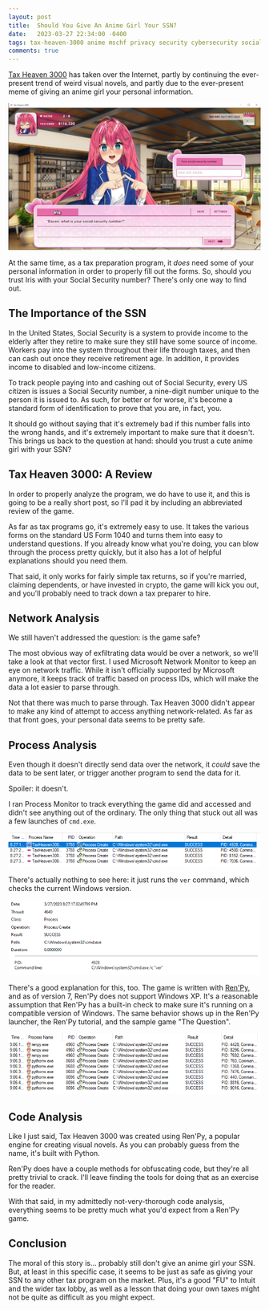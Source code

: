 ```yaml
---
layout: post
title:  Should You Give An Anime Girl Your SSN?
date:   2023-03-27 22:34:00 -0400
tags: tax-heaven-3000 anime mschf privacy security cybersecurity social-security-number
comments: true
---
```

[Tax Heaven 3000](https://taxheaven3000.com/) has taken over the Internet, partly by continuing the ever-present trend of weird visual novels, and partly due to the ever-present meme of giving an anime girl your personal information.

![Tax Heaven 3000 asking the player for their Social Security number](/assets/images/tax-heaven/ssn.png)

At the same time, as a tax preparation program, it *does* need some of your personal information in order to properly fill out the forms. So, should you trust Iris with your Social Security number? There's only one way to find out.

## The Importance of the SSN
In the United States, Social Security is a system to provide income to the elderly after they retire to make sure they still have some source of income. Workers pay into the system throughout their life through taxes, and then can cash out once they receive retirement age. In addition, it provides income to disabled and low-income citizens.

To track people paying into and cashing out of Social Security, every US citizen is issues a Social Security number, a nine-digit number unique to the person it is issued to. As such, for better or for worse, it's become a standard form of identification to prove that you are, in fact, you.

It should go without saying that it's extremely bad if this number falls into the wrong hands, and it's extremely important to make sure that it doesn't. This brings us back to the question at hand: should you trust a cute anime girl with your SSN?

## Tax Heaven 3000: A Review
In order to properly analyze the program, we do have to use it, and this is going to be a really short post, so I'll pad it by including an abbreviated review of the game.

As far as tax programs go, it's extremely easy to use. It takes the various forms on the standard US Form 1040 and turns them into easy to understand questions. If you already know what you're doing, you can blow through the process pretty quickly, but it also has a lot of helpful explanations should you need them.

That said, it only works for fairly simple tax returns, so if you're married, claiming dependents, or have invested in crypto, the game will kick you out, and you'll probably need to track down a tax preparer to hire.

## Network Analysis
We still haven't addressed the question: is the game safe?

The most obvious way of exfiltrating data would be over a network, so we'll take a look at that vector first. I used Microsoft Network Monitor to keep an eye on network traffic. While it isn't officially supported by Microsoft anymore, it keeps track of traffic based on process IDs, which will make the data a lot easier to parse through.

Not that there was much to parse through. Tax Heaven 3000 didn't appear to make any kind of attempt to access anything network-related. As far as that front goes, your personal data seems to be pretty safe.

## Process Analysis
Even though it doesn't directly send data over the network, it *could* save the data to be sent later, or trigger another program to send the data for it.

Spoiler: it doesn't.

I ran Process Monitor to track everything the game did and accessed and didn't see anything out of the ordinary. The only thing that stuck out all was a few launches of `cmd.exe`.

![Procmon output: Process Create called on cmd.exe](/assets/images/tax-heaven/procmon.png)

There's actually nothing to see here: it just runs the `ver` command, which checks the current Windows version.

![Command line: C:/Windows/System32/cmd.exe /c "ver"](/assets/images/tax-heaven/ver.png)

There's a good explanation for this, too. The game is written with [Ren'Py](https://www.renpy.org/latest.html), and as of version 7, Ren'Py does not support Windows XP. It's a reasonable assumption that Ren'Py has a built-in check to make sure it's running on a compatible version of Windows. The same behavior shows up in the Ren'Py launcher, the Ren'Py tutorial, and the sample game "The Question".

![Ren'Py exhibiting the same Procmon behavior as Tax Heaven 3000](/assets/images/tax-heaven/renpy.png)

## Code Analysis
Like I just said, Tax Heaven 3000 was created using Ren'Py, a popular engine for creating visual novels. As you can probably guess from the name, it's built with Python.

Ren'Py does have a couple methods for obfuscating code, but they're all pretty trivial to crack. I'll leave finding the tools for doing that as an exercise for the reader.

With that said, in my admittedly not-very-thorough code analysis, everything seems to be pretty much what you'd expect from a Ren'Py game.

## Conclusion
The moral of this story is... probably still don't give an anime girl your SSN. But, at least in this specific case, it seems to be just as safe as giving your SSN to any other tax program on the market. Plus, it's a good "FU" to Intuit and the wider tax lobby, as well as a lesson that doing your own taxes might not be quite as difficult as you might expect.